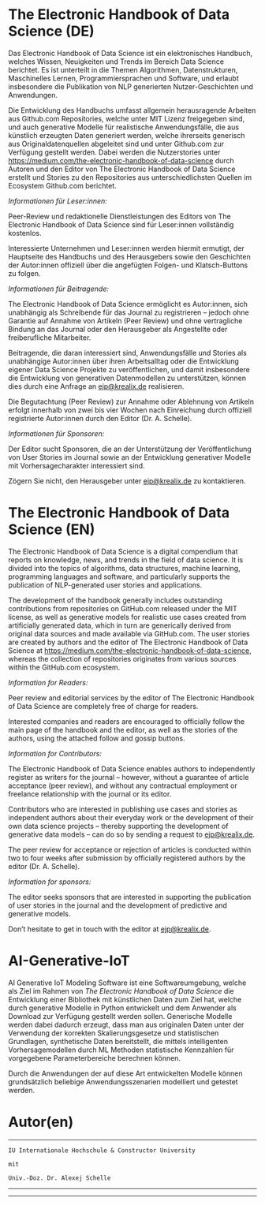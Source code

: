 # The Electronic Handbook of Data Science (DE)

Das Electronic Handbook of Data Science ist ein elektronisches Handbuch, welches Wissen, Neuigkeiten und Trends im Bereich Data Science berichtet. Es ist unterteilt in die Themen Algorithmen, Datenstrukturen, Maschinelles Lernen, Programmiersprachen und Software, und erlaubt insbesondere die Publikation von NLP generierten Nutzer-Geschichten und Anwendungen.

Die Entwicklung des Handbuchs umfasst allgemein herausragende Arbeiten aus Github.com Repositories, welche unter MIT Lizenz freigegeben sind, und auch generative Modelle für realistische Anwendungsfälle, die aus künstlich erzeugten Daten generiert werden, welche ihrerseits generisch aus Originaldatenquellen abgeleitet sind und unter Github.com zur Verfügung gestellt werden. Dabei werden die Nutzerstories unter https://medium.com/the-electronic-handbook-of-data-science durch Autoren und den Editor von The Electronic Handbook of Data Science erstellt und Stories zu den Repositories aus unterschiedlichsten Quellen im Ecosystem Github.com berichtet.  

*Informationen für Leser:innen:*

Peer-Review und redaktionelle Dienstleistungen des Editors von The Electronic Handbook of Data Science sind für Leser:innen vollständig kostenlos.

Interessierte Unternehmen und Leser:innen werden hiermit ermutigt, der Hauptseite des Handbuchs und des Herausgebers sowie den Geschichten der Autor:innen offiziell über die angefügten Folgen- und Klatsch-Buttons zu folgen.

*Informationen für Beitragende:*

The Electronic Handbook of Data Science ermöglicht es Autor:innen, sich unabhängig als Schreibende für das Journal zu registrieren – jedoch ohne Garantie auf Annahme von Artikeln (Peer Review) und ohne vertragliche Bindung an das Journal oder den Herausgeber als Angestellte oder freiberufliche Mitarbeiter.

Beitragende, die daran interessiert sind, Anwendungsfälle und Stories als unabhängige Autor:innen über ihren Arbeitsalltag oder die Entwicklung eigener Data Science Projekte zu veröffentlichen, und damit insbesondere die Entwicklung von generativen Datenmodellen zu unterstützen, können dies durch eine Anfrage an ejp@krealix.de realisieren.

Die Begutachtung (Peer Review) zur Annahme oder Ablehnung von Artikeln erfolgt innerhalb von zwei bis vier Wochen nach Einreichung durch offiziell registrierte Autor:innen durch den Editor (Dr. A. Schelle).

*Informationen für Sponsoren:*

Der Editor sucht Sponsoren, die an der Unterstützung der Veröffentlichung von User Stories im Journal sowie an der Entwicklung generativer Modelle mit Vorhersagecharakter interessiert sind.

Zögern Sie nicht, den Herausgeber unter ejp@krealix.de zu kontaktieren.

# The Electronic Handbook of Data Science (EN)

The Electronic Handbook of Data Science is a digital compendium that reports on knowledge, news, and trends in the field of data science. It is divided into the topics of algorithms, data structures, machine learning, programming languages and software, and particularly supports the publication of NLP-generated user stories and applications.

The development of the handbook generally includes outstanding contributions from repositories on GitHub.com released under the MIT license, as well as generative models for realistic use cases created from artificially generated data, which in turn are generically derived from original data sources and made available via GitHub.com. The user stories are created by authors and the editor of The Electronic Handbook of Data Science at https://medium.com/the-electronic-handbook-of-data-science, whereas the collection of repositories originates from various sources within the GitHub.com ecosystem.

*Information for Readers:*

Peer review and editorial services by the editor of The Electronic Handbook of Data Science are completely free of charge for readers.

Interested companies and readers are encouraged to officially follow the main page of the handbook and the editor, as well as the stories of the authors, using the attached follow and gossip buttons.

*Information for Contributors:*

The Electronic Handbook of Data Science enables authors to independently register as writers for the journal – however, without a guarantee of article acceptance (peer review), and without any contractual employment or freelance relationship with the journal or its editor.

Contributors who are interested in publishing use cases and stories as independent authors about their everyday work or the development of their own data science projects – thereby supporting the development of generative data models – can do so by sending a request to ejp@krealix.de.

The peer review for acceptance or rejection of articles is conducted within two to four weeks after submission by officially registered authors by the editor (Dr. A. Schelle).

*Information for sponsors:*

The editor seeks sponsors that are interested in supporting the publication of user stories in the journal and the development of predictive and generative models.

Don’t hesitate to get in touch with the editor at ejp@krealix.de.

# AI-Generative-IoT 

AI Generative IoT Modeling Software ist eine Softwareumgebung, welche als Ziel im Rahmen von *The Electronic Handbook of Data Science* die Entwicklung einer Bibliothek mit künstlichen Daten zum Ziel hat, welche durch generative Modelle in Python entwickelt und dem Anwender als Download zur Verfügung gestellt werden sollen. Generische Modelle werden dabei dadurch erzeugt, dass man aus originalen Daten unter der Verwendung der korrekten Skalierungsgesetze und statistischen Grundlagen, synthetische Daten bereitstellt, die mittels intelligenten Vorhersagemodellen durch ML Methoden statistische Kennzahlen für vorgegebene Parameterbereiche berechnen können.

Durch die Anwendungen der auf diese Art entwickelten Modelle können grundsätzlich beliebige Anwendungsszenarien modelliert und getestet werden.

# Autor(en)

*********************************************************************************************************************

    IU Internationale Hochschule & Constructor University 
    
    mit
    
    Univ.-Doz. Dr. Alexej Schelle

*********************************************************************************************************************


---------------------------------------------------------------------------------------------------------------------


